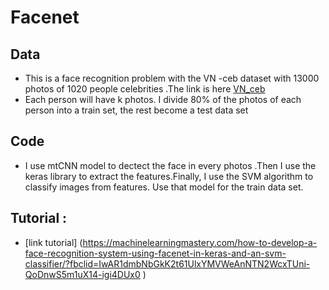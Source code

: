# Facenet
## Data
* This is a face recognition problem with the VN -ceb dataset with 13000 photos of 1020 people celebrities .The link is here [VN_ceb](https://viblo.asia/p/vn-celeb-du-lieu-khuon-mat-nguoi-noi-tieng-viet-nam-va-bai-toan-face-recognition-Az45bG9VKxY)
* Each person will have k photos. I divide 80% of the photos of each person into a train set, the rest become a test data set
## Code 
* I use mtCNN model to dectect the face in every photos .Then I use the keras library to extract the features.Finally, I use the SVM algorithm to classify images from features. Use that model for the train data set.
## Tutorial :
* [link tutorial] (https://machinelearningmastery.com/how-to-develop-a-face-recognition-system-using-facenet-in-keras-and-an-svm-classifier/?fbclid=IwAR1dmbNbGkK2t61UlxYMVWeAnNTN2WcxTUni-QoDnwS5m1uX14-igi4DUx0 )
